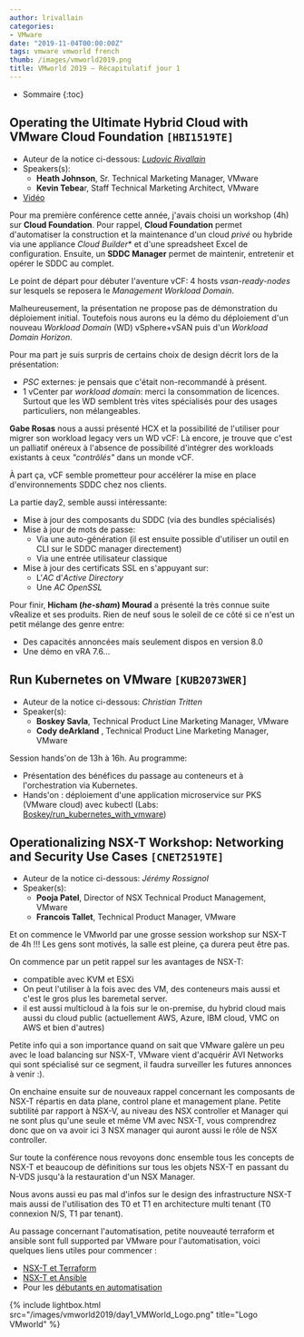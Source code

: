 ```yaml
---
author: lrivallain
categories:
- VMware
date: "2019-11-04T00:00:00Z"
tags: vmware vmworld french
thumb: /images/vmworld2019.png
title: VMworld 2019 – Récapitulatif jour 1
---
```


* Sommaire
{:toc}

## Operating the Ultimate Hybrid Cloud with VMware Cloud Foundation `[HBI1519TE]`

* Auteur de la notice ci-dessous: *[Ludovic Rivallain](/about/#lrivallain)*
* Speakers(s):
  * **Heath Johnson**, Sr. Technical Marketing Manager, VMware
  * **Kevin Tebea**r, Staff Technical Marketing Architect, VMware
* [Vidéo](https://videos.vmworld.com/global/2019/videoplayer/29991)

Pour ma première conférence cette année, j'avais choisi un workshop (4h) sur **Cloud Foundation**. Pour rappel, **Cloud Foundation** permet d'automatiser la construction et la maintenance d'un cloud *privé* ou hybride via une appliance *Cloud Builder** et d'une spreadsheet Excel de configuration. Ensuite, un **SDDC Manager** permet de maintenir, entretenir et opérer le SDDC au complet.

Le point de départ pour débuter l'aventure vCF: 4 hosts *vsan-ready-nodes* sur lesquels se reposera le *Management Workload Domain*.

Malheureusement, la présentation ne propose pas de démonstration du déploiement initial. Toutefois nous aurons eu la démo du déploiement d'un nouveau *Workload Domain* (WD) vSphere+vSAN puis d'un *Workload Domain* *Horizon*.

Pour ma part je suis surpris de certains choix de design décrit lors de la présentation:

* *PSC* externes: je pensais que c'était non-recommandé à présent.
* 1 vCenter par *workload domain*: merci la consommation de licences. Surtout que les WD semblent très vites spécialisés pour des usages particuliers, non mélangeables.

**Gabe Rosas** nous a aussi présenté HCX et la possibilité de l'utiliser pour migrer son workload legacy vers un WD vCF: Là encore, je trouve que c'est un palliatif onéreux à l'absence de possibilité d'intégrer des workloads existants à ceux *"contrôlés"* dans un monde vCF.

À part ça, vCF semble prometteur pour accélérer la mise en place d'environnements SDDC chez nos clients.

La partie day2, semble aussi intéressante:

* Mise à jour des composants du SDDC (via des bundles spécialisés)
* Mise à jour de mots de passe:
  * Via une auto-génération (il est ensuite possible d'utiliser un outil en CLI sur le SDDC manager directement)
  * Via une entrée utilisateur classique
* Mise à jour des certificats SSL en s'appuyant sur:
  * L'*AC* d'*Active Directory*
  * Une *AC* *OpenSSL*

Pour finir, **Hicham (*he-sham*) Mourad** a présenté la très connue suite vRealize et ses produits. Rien de neuf sous le soleil de ce côté si ce n'est un petit mélange des genre entre:

* Des capacités annoncées mais seulement dispos en version 8.0
* Une démo en vRA 7.6…


## Run Kubernetes on VMware `[KUB2073WER]`


* Auteur de la notice ci-dessous: *Christian Tritten*
* Speaker(s):
  * **Boskey Savla**, Technical Product Line Marketing Manager, VMware
  * **Cody deArkland** , Technical Product Line Marketing Manager, VMware

Session hands'on de 13h à 16h. Au programme:

* Présentation des bénéfices du passage au conteneurs et à l'orchestration via Kubernetes.
* Hands'on : déploiement d'une application microservice sur PKS (VMware cloud) avec kubectl (Labs: [Boskey/run_kubernetes_with_vmware](https://github.com/Boskey/run_kubernetes_with_vmware/wiki))

## Operationalizing NSX-T Workshop: Networking and Security Use Cases `[CNET2519TE]`

* Auteur de la notice ci-dessous: *Jérémy Rossignol*
* Speaker(s):
  * **Pooja Patel**, Director of NSX Technical Product Management, VMware
  * **Francois Tallet**, Technical Product Manager, VMware

Et on commence le VMworld par une grosse session workshop sur NSX-T de 4h !!!
Les gens sont motivés, la salle est pleine, ça durera peut être pas.

On commence par un petit rappel sur les avantages de NSX-T:

* compatible avec KVM et ESXi
* On peut l'utiliser à la fois avec des VM, des conteneurs mais aussi et c'est le gros plus les baremetal server.
* il est aussi multicloud à la fois sur le on-premise, du hybrid cloud mais aussi du cloud public (actuellement AWS, Azure, IBM cloud, VMC on AWS et bien d'autres)

Petite info qui a son importance quand on sait que VMware galère un peu avec le load balancing sur NSX-T, VMware vient d'acquérir AVI Networks qui sont spécialisé sur ce segment, il faudra surveiller les futures annonces à venir :).

On enchaine ensuite sur de nouveaux rappel concernant les composants de NSX-T répartis en data plane, control plane et management plane.
Petite subtilité par rapport à NSX-V, au niveau des NSX controller et Manager qui ne sont plus qu'une seule et même VM avec NSX-T, vous comprendrez donc que on va avoir ici 3 NSX manager qui auront aussi le rôle de NSX controller.

Sur toute la conférence nous revoyons donc ensemble tous les concepts de NSX-T et beaucoup de définitions sur tous les objets NSX-T en passant du N-VDS jusqu'à la restauration d'un NSX Manager.

Nous avons aussi eu pas mal d'infos sur le design des infrastructure NSX-T mais aussi de l'utilisation des T0 et T1 en architecture multi tenant (T0 connexion N/S, T1 par tenant).

Au passage concernant l'automatisation, petite nouveauté terraform et ansible sont full supported par VMware pour l'automatisation, voici quelques liens utiles pour commencer :

* [NSX-T et Terraform](https://www.terraform.io/docs/providers/nsxt/index.html)
* [NSX-T et Ansible](https://github.com/vmware/ansible-for-nsxt)
* Pour les [débutants en automatisation](https://nsx.techzone.vmware.com)

{% include lightbox.html src="/images/vmworld2019/day1_VMWorld_Logo.png" title="Logo VMworld" %}